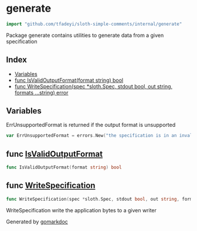 <!-- Code generated by gomarkdoc. DO NOT EDIT -->

# generate

```go
import "github.com/tfadeyi/sloth-simple-comments/internal/generate"
```

Package generate contains utilities to generate data from a given specification

## Index

- [Variables](<#variables>)
- [func IsValidOutputFormat(format string) bool](<#func-isvalidoutputformat>)
- [func WriteSpecification(spec *sloth.Spec, stdout bool, out string, formats ...string) error](<#func-writespecification>)


## Variables

ErrUnsupportedFormat is returned if the output format is unsupported

```go
var ErrUnsupportedFormat = errors.New("the specification is in an invalid format")
```

## func [IsValidOutputFormat](<https://github.com/tfadeyi/sloth-simple-comments/blob/main/internal/generate/generate.go#L25>)

```go
func IsValidOutputFormat(format string) bool
```

## func [WriteSpecification](<https://github.com/tfadeyi/sloth-simple-comments/blob/main/internal/generate/generate.go#L35>)

```go
func WriteSpecification(spec *sloth.Spec, stdout bool, out string, formats ...string) error
```

WriteSpecification write the application bytes to a given writer



Generated by [gomarkdoc](<https://github.com/princjef/gomarkdoc>)
